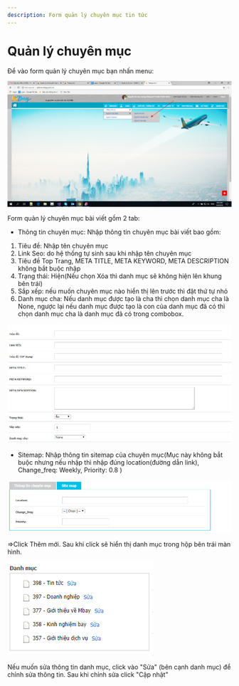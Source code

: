 ```yaml
---
description: Form quản lý chuyên mục tin tức
---
```


# Quản lý chuyên mục

Để vào form quản lý chuyên mục bạn nhấn menu:

![](../../../.gitbook/assets/image%20%2843%29.png)

Form quản lý chuyên mục bài viết gồm 2 tab:

* Thông tin chuyên mục: Nhập thông tin chuyên mục bài viết bao gồm:

1. Tiêu đề: Nhập tên chuyên mục
2. Link Seo: do hệ thống tự sinh sau khi nhập tên chuyên mục
3. Tiêu đề Top Trang, META TITLE, META KEYWORD, META DESCRIPTION không bắt buộc nhập
4. Trạng thái: Hiện\(Nếu chọn Xóa thì danh mục sẽ không hiện lên khung bên trái\)
5. Sắp xếp: nếu muốn chuyên mục nào hiển thị lên trước thì đặt thứ tự nhỏ
6. Danh mục cha: Nếu danh mục được tạo là cha thì chọn danh mục cha là None, ngược lại nếu danh mục được tạo là con của danh mục đã có thì chọn danh mục cha là danh mục đã có trong combobox.

![H&#xEC;nh 1: Nh&#x1EAD;p th&#xF4;ng tin chung chuy&#xEA;n m&#x1EE5;c](../../../.gitbook/assets/image%20%2860%29.png)

* Sitemap: Nhập thông tin sitemap của chuyên mục\(Mục này không bắt buộc nhưng nếu nhập thì nhập đúng location\(đường dẫn link\), Change\_freq: Weekly, Priority: 0.8 \)

![](../../../.gitbook/assets/image%20%2890%29.png)

=&gt;Click Thêm mới. Sau khi click sẽ hiển thị danh mục trong hộp bên trái màn hình.

![H&#xEC;nh 2: Th&#xF4;ng tin danh m&#x1EE5;c](../../../.gitbook/assets/image%20%2863%29.png)

Nếu muốn sửa thông tin danh mục, click vào "Sửa" \(bên cạnh danh mục\) để chỉnh sửa thông tin. Sau khi chỉnh sửa click "Cập nhật"

  




